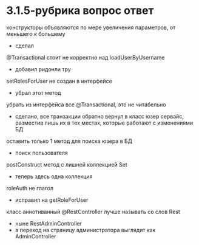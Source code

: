 # 3.1.5-рубрика вопрос ответ



конструкторы объявляются по мере увеличения параметров, от меньшего к большему
- сделал


@Transactional стоит не корректно над loadUserByUsername
- добавил ридонли тру


setRolesForUser не создан в интерфейсе
- убрал этот метод


убрать из интерфейса все @Transactional, это не читабельно
- сделано, все транзакции обратно вернул в класс юзер сервайс, разместив лишь их в тех местах, которые работают с изменениями БД


оставить только 1 метод для поиска юзера в БД
- поиск пользователя 


postConstruct метод с лишней коллекцией Set
- теперь здесь одна коллекция


roleAuth не глагол
- исправил на getRoleForUser 


класс аннотиванный @RestController лучше называть со слов Rest
- ныне RestAdminController
- а переход на страницу администратора выглядит как AdminController

